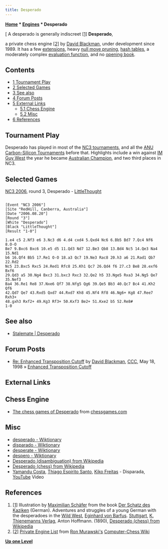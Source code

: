 ```yaml
---
title: Desperado
---
```

**[Home](Home "Home") * [Engines](Engines "Engines") * Desperado**

\[ A desperado is generally indiscreet <a id="cite-note-1" href="#cite-ref-1">[1]</a>
**Desperado**,

a private chess engine <a id="cite-note-2" href="#cite-ref-2">[2]</a> by [David Blackman](David_Blackman "David Blackman"), under development since 1989. It has a few [extensions](Extensions "Extensions"), heavy [null move pruning](Null_Move_Pruning "Null Move Pruning"), [hash
tables](Hash_Table "Hash Table"), a moderately complex [evaluation function](Evaluation "Evaluation"), and no [opening book](Opening_Book "Opening Book").

## Contents

- [1 Tournament Play](#tournament-play)
- [2 Selected Games](#selected-games)
- [3 See also](#see-also)
- [4 Forum Posts](#forum-posts)
- [5 External Links](#external-links)
  - [5.1 Chess Engine](#chess-engine)
  - [5.2 Misc](#misc)
- [6 References](#references)

## Tournament Play

Desperado has played in most of the [NC3 tournaments](Australasian_National_Computer_Chess_Championship "Australasian National Computer Chess Championship"), and all the [ANU Carbon-Silicon Tournaments](ANU_Carbon-Silicon_Tournaments "ANU Carbon-Silicon Tournaments") before that. Highlights include a win against [IM](https://en.wikipedia.org/wiki/International_Master#International_Master_.28IM.29) [Guy West](https://en.wikipedia.org/wiki/Guy_West) the year he became [Australian Champion](https://en.wikipedia.org/wiki/Australian_Chess_Championship), and two third places in NC3.

## Selected Games

[NC3 2006](NC3_2006 "NC3 2006"), round 3, Desperado - [LittleThought](LittleThought "LittleThought")

```

[Event "NC3 2006"]
[Site "RedHill, Canberra, Australia"]
[Date "2006.08.20"]
[Round "3"]
[White "Desperado"]
[Black "LittleThought"]
[Result "1-0"]

1.e4 c5 2.Nf3 e6 3.Nc3 d6 4.d4 cxd4 5.Qxd4 Nc6 6.Bb5 Bd7 7.Qc4 Nf6 8.O-O 
Be7 9.Bxc6 Bxc6 10.e5 d5 11.Qd3 Nd7 12.Be3 Qb8 13.Bd4 Nc5 14.Qe3 Na4 15.Nd1 
b6 16.Qf4 Bb5 17.Re1 O-O 18.a3 Qc7 19.Ne3 Rac8 20.h3 a6 21.Rad1 Qb7 22.Rd2 
Nc5 23.Bxc5 Rxc5 24.Red1 Rfc8 25.Kh1 Qc7 26.Qd4 f6 27.c3 Be8 28.exf6 Bxf6 
29.Qd3 a5 30.Ng4 Bxc3 31.bxc3 Rxc3 32.Qe2 h5 33.Nge5 Rxa3 34.Ng5 Qe7 35.Nef3
Ba4 36.Re1 Re8 37.Nxe6 Qf7 38.Nfg5 Qg6 39.Qe5 Bb3 40.Qc7 Bc4 41.Kh2 Qf6 
42.Qd7 Qe7 43.Rxd5 Qxd7 44.Rxd7 Kh8 45.Nf4 Rf8 46.Ng6+ Kg8 47.Ree7 Rxh3+ 
48.gxh3 Rxf2+ 49.Kg3 Rf3+ 50.Kxf3 Be2+ 51.Kxe2 b5 52.Re8# 
1-0

```

## See also

- [Stalemate | Desperado](Stalemate#Desperado "Stalemate")

## Forum Posts

- [Re: Enhanced Transposition Cutoff](https://www.stmintz.com/ccc/index.php?id=18971) by [David Blackman](David_Blackman "David Blackman"), [CCC](CCC "CCC"), May 18, 1998 » [Enhanced Transposition Cutoff](Enhanced_Transposition_Cutoff "Enhanced Transposition Cutoff")

## External Links

## Chess Engine

- [The chess games of Desperado](http://www.chessgames.com/perl/chessplayer?pid=16727) from [chessgames.com](http://www.chessgames.com/index.html)

## Misc

- [desperado - Wiktionary](http://en.wiktionary.org/wiki/desperado)
- [disparado - Wiktionary](http://en.wiktionary.org/wiki/disparado)
- [desperate - Wiktionary](http://en.wiktionary.org/wiki/desperate)
- [despero - Wiktionary](http://en.wiktionary.org/wiki/despero)
- [Desperado (disambiguation) from Wikipedia](https://en.wikipedia.org/wiki/Desperado)
- [Desperado (chess) from Wikipedia](https://en.wikipedia.org/wiki/Desperado_%28chess%29)
- [Yamandu Costa](Category:Yamandu_Costa "Category:Yamandu Costa"), [Thiago Espirito Santo](http://thiagoespiritosanto.com.br/), [Kiko Freitas](http://kikofreitas.com.br/en) - Disparada, [YouTube](https://en.wikipedia.org/wiki/YouTube) Video

## References

1. <a id="cite-ref-1" href="#cite-note-1">[1]</a> Illustration by [Maximilian Schäfer](http://de.wikipedia.org/wiki/Maximilian_Sch%C3%A4fer) from the book [Der Schatz des Kaziken](http://www.abenteuerroman.info/tafeln/26/26dat/09/070603d.htm) (German). Adventures and struggles of a young German with the desperadoes in the [Wild West](https://en.wikipedia.org/wiki/American_Frontier), [Eginhard von Barfus](http://de.wikipedia.org/wiki/Eginhard_von_Barfus). [Stuttgart](https://en.wikipedia.org/wiki/Stuttgart), [K. Thienemanns Verlag](http://de.wikipedia.org/wiki/Thienemann_Verlag), Anton Hoffmann. (1890), [Desperado (chess) from Wikipedia](https://en.wikipedia.org/wiki/Desperado_%28chess%29)
1. <a id="cite-ref-2" href="#cite-note-2">[2]</a> [Private Engine List](http://computer-chess.org/doku.php?id=computer_chess:wiki:lists:private_engine_list) from [Ron Murawski's](Ron_Murawski "Ron Murawski") [Computer-Chess Wiki](http://computer-chess.org/doku.php?id=home)

**[Up one Level](Engines "Engines")**

